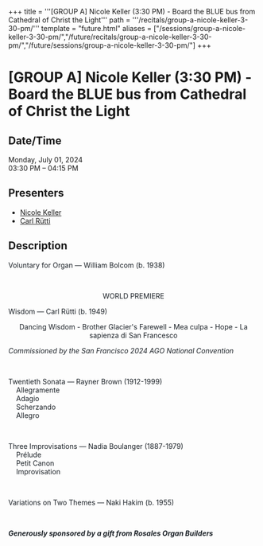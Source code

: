 +++
title = '''[GROUP A] Nicole Keller (3:30 PM) - Board the BLUE bus from Cathedral of Christ the Light'''
path = '''/recitals/group-a-nicole-keller-3-30-pm/'''
template = "future.html"
aliases = ["/sessions/group-a-nicole-keller-3-30-pm/","/future/recitals/group-a-nicole-keller-3-30-pm/","/future/sessions/group-a-nicole-keller-3-30-pm/"]
+++

<h1>[GROUP A] Nicole Keller (3:30 PM) - Board the BLUE bus from Cathedral of Christ the Light</h1>

<h2>Date/Time</h2>
<p>Monday, July 01, 2024<br>
03:30 PM – 04:15 PM</p>
<h2>Presenters</h2>
<ul>
<li><a href="/performers/nicole-keller/">Nicole Keller</a></li>
<li><a href="/composers/carl-rütti/">Carl Rütti</a></li>
</ul>
<h2>Description</h2>

<div class="ag87-crtemvc-hsbk"><div class="css-vsf5of"><p style="text-align:left;" class="carina-rte-public-DraftStyleDefault-block"><span style="color: rgb(26,32,38);">Voluntary for Organ — William Bolcom (b. 1938)</span></p><p style="text-align:left;" class="carina-rte-public-DraftStyleDefault-block">&nbsp;</p><p style="text-align:center;" class="carina-rte-public-DraftStyleDefault-block"><span style="color: rgb(26,32,38);">WORLD PREMIERE</span></p><p style="text-align:left;" class="carina-rte-public-DraftStyleDefault-block"><span style="color: rgb(26,32,38);">Wisdom — Carl Rütti (b. 1949)</span></p><p style="text-align:center;" class="carina-rte-public-DraftStyleDefault-block"><span style="color: rgb(26,32,38);">Dancing Wisdom - Brother Glacier's Farewell - Mea culpa - Hope - La sapienza di San Francesco</span></p><p style="text-align:left;" class="carina-rte-public-DraftStyleDefault-block"><span style="color: rgb(26,32,38);"><span style="font-style: italic;">Commissioned by the San Francisco 2024 AGO National Convention</span></span></p><p style="text-align:left;" class="carina-rte-public-DraftStyleDefault-block">&nbsp;</p><p style="text-align:left;" class="carina-rte-public-DraftStyleDefault-block"><span style="color: rgb(26,32,38);">Twentieth Sonata — Rayner Brown (1912-1999)</span><br><span style="color: rgb(26,32,38);">    Allegramente</span><br><span style="color: rgb(26,32,38);">    Adagio</span><br><span style="color: rgb(26,32,38);">    Scherzando</span><br><span style="color: rgb(26,32,38);">    Allegro</span></p><p style="text-align:left;" class="carina-rte-public-DraftStyleDefault-block">&nbsp;</p><p style="text-align:left;" class="carina-rte-public-DraftStyleDefault-block"><span style="color: rgb(26,32,38);">Three Improvisations — Nadia Boulanger (1887-1979)</span><br><span style="color: rgb(26,32,38);">    Prélude</span><br><span style="color: rgb(26,32,38);">    Petit Canon</span><br><span style="color: rgb(26,32,38);">    Improvisation</span></p><p style="text-align:left;" class="carina-rte-public-DraftStyleDefault-block">&nbsp;</p><p style="text-align:left;" class="carina-rte-public-DraftStyleDefault-block"><span style="color: rgb(26,32,38);">Variations on Two Themes — Naki Hakim (b. 1955)</span></p><p style="text-align:left;" class="carina-rte-public-DraftStyleDefault-block">&nbsp;</p><p style="text-align:left;" class="carina-rte-public-DraftStyleDefault-block"><span style="color: rgb(26,32,38);"><span style="font-weight: bold;"><span style="font-style: italic;">Generously sponsored by a gift from Rosales Organ Builders</span></span></span></p></div></div>


